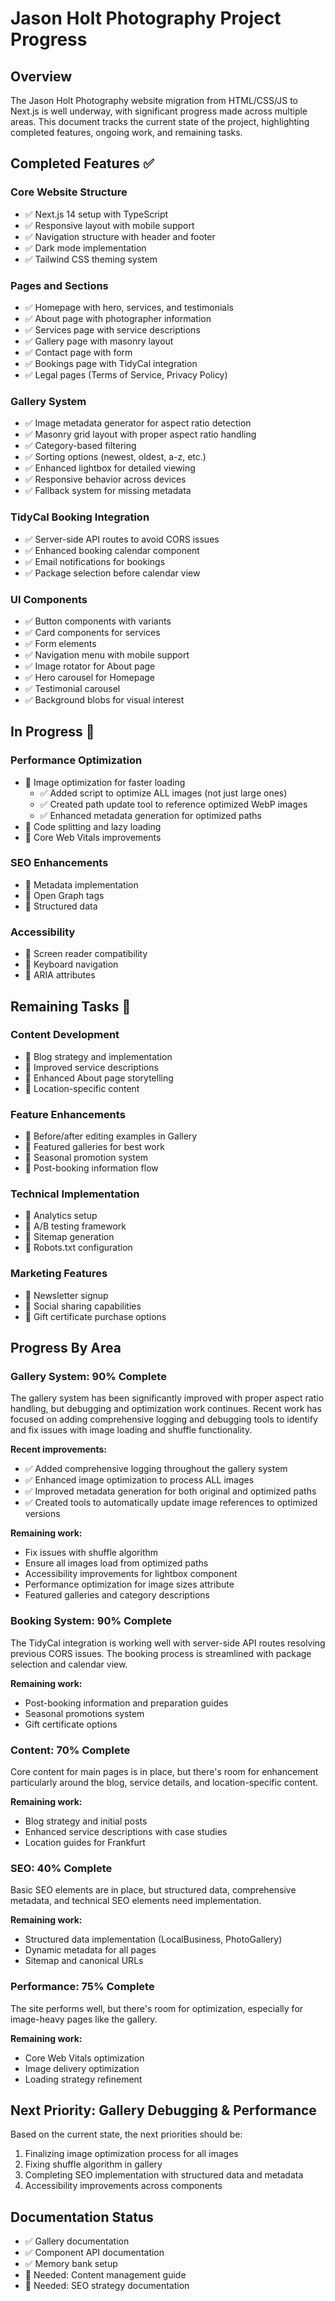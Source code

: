 # Jason Holt Photography Project Progress

## Overview

The Jason Holt Photography website migration from HTML/CSS/JS to Next.js is well underway, with significant progress made across multiple areas. This document tracks the current state of the project, highlighting completed features, ongoing work, and remaining tasks.

## Completed Features ✅

### Core Website Structure
- ✅ Next.js 14 setup with TypeScript
- ✅ Responsive layout with mobile support
- ✅ Navigation structure with header and footer
- ✅ Dark mode implementation
- ✅ Tailwind CSS theming system

### Pages and Sections
- ✅ Homepage with hero, services, and testimonials
- ✅ About page with photographer information
- ✅ Services page with service descriptions
- ✅ Gallery page with masonry layout
- ✅ Contact page with form
- ✅ Bookings page with TidyCal integration
- ✅ Legal pages (Terms of Service, Privacy Policy)

### Gallery System
- ✅ Image metadata generator for aspect ratio detection
- ✅ Masonry grid layout with proper aspect ratio handling
- ✅ Category-based filtering
- ✅ Sorting options (newest, oldest, a-z, etc.)
- ✅ Enhanced lightbox for detailed viewing
- ✅ Responsive behavior across devices
- ✅ Fallback system for missing metadata

### TidyCal Booking Integration
- ✅ Server-side API routes to avoid CORS issues
- ✅ Enhanced booking calendar component
- ✅ Email notifications for bookings
- ✅ Package selection before calendar view

### UI Components
- ✅ Button components with variants
- ✅ Card components for services
- ✅ Form elements
- ✅ Navigation menu with mobile support
- ✅ Image rotator for About page
- ✅ Hero carousel for Homepage
- ✅ Testimonial carousel
- ✅ Background blobs for visual interest

## In Progress 🔄

### Performance Optimization
- 🔄 Image optimization for faster loading
  - ✅ Added script to optimize ALL images (not just large ones)
  - ✅ Created path update tool to reference optimized WebP images
  - ✅ Enhanced metadata generation for optimized paths
- 🔄 Code splitting and lazy loading
- 🔄 Core Web Vitals improvements

### SEO Enhancements
- 🔄 Metadata implementation
- 🔄 Open Graph tags
- 🔄 Structured data

### Accessibility
- 🔄 Screen reader compatibility
- 🔄 Keyboard navigation
- 🔄 ARIA attributes

## Remaining Tasks 📝

### Content Development
- 📝 Blog strategy and implementation
- 📝 Improved service descriptions
- 📝 Enhanced About page storytelling
- 📝 Location-specific content

### Feature Enhancements
- 📝 Before/after editing examples in Gallery
- 📝 Featured galleries for best work
- 📝 Seasonal promotion system
- 📝 Post-booking information flow

### Technical Implementation
- 📝 Analytics setup
- 📝 A/B testing framework
- 📝 Sitemap generation
- 📝 Robots.txt configuration

### Marketing Features
- 📝 Newsletter signup
- 📝 Social sharing capabilities
- 📝 Gift certificate purchase options

## Progress By Area

### Gallery System: 90% Complete
The gallery system has been significantly improved with proper aspect ratio handling, but debugging and optimization work continues. Recent work has focused on adding comprehensive logging and debugging tools to identify and fix issues with image loading and shuffle functionality.

**Recent improvements:**
- ✅ Added comprehensive logging throughout the gallery system
- ✅ Enhanced image optimization to process ALL images
- ✅ Improved metadata generation for both original and optimized paths
- ✅ Created tools to automatically update image references to optimized versions

**Remaining work:**
- Fix issues with shuffle algorithm
- Ensure all images load from optimized paths
- Accessibility improvements for lightbox component
- Performance optimization for image sizes attribute
- Featured galleries and category descriptions

### Booking System: 90% Complete
The TidyCal integration is working well with server-side API routes resolving previous CORS issues. The booking process is streamlined with package selection and calendar view.

**Remaining work:**
- Post-booking information and preparation guides
- Seasonal promotions system
- Gift certificate options

### Content: 70% Complete
Core content for main pages is in place, but there's room for enhancement particularly around the blog, service details, and location-specific content.

**Remaining work:**
- Blog strategy and initial posts
- Enhanced service descriptions with case studies
- Location guides for Frankfurt

### SEO: 40% Complete
Basic SEO elements are in place, but structured data, comprehensive metadata, and technical SEO elements need implementation.

**Remaining work:**
- Structured data implementation (LocalBusiness, PhotoGallery)
- Dynamic metadata for all pages
- Sitemap and canonical URLs

### Performance: 75% Complete
The site performs well, but there's room for optimization, especially for image-heavy pages like the gallery.

**Remaining work:**
- Core Web Vitals optimization
- Image delivery optimization
- Loading strategy refinement

## Next Priority: Gallery Debugging & Performance

Based on the current state, the next priorities should be:
1. Finalizing image optimization process for all images
2. Fixing shuffle algorithm in gallery
3. Completing SEO implementation with structured data and metadata
4. Accessibility improvements across components

## Documentation Status

- ✅ Gallery documentation
- ✅ Component API documentation
- ✅ Memory bank setup
- 📝 Needed: Content management guide
- 📝 Needed: SEO strategy documentation
